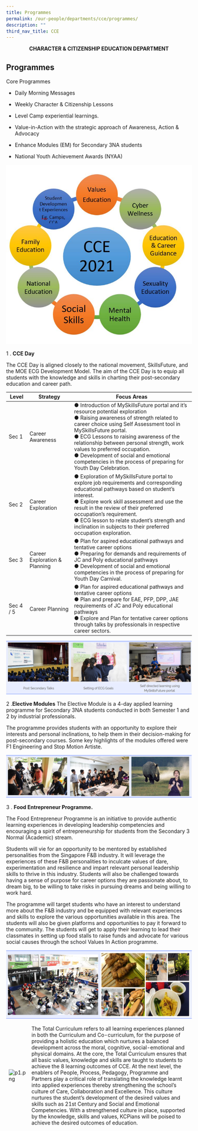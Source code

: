 ```yaml
---
title: Programmes
permalink: /our-people/departments/cce/programmes/
description: ""
third_nav_title: CCE
---
```

**<center>CHARACTER &amp; CITIZENSHIP EDUCATION DEPARTMENT</center>**


## Programmes

Core Programmes  
*   Daily Morning Messages  
    
*   Weekly Character & Citizenship Lessons
*   Level Camp experiential learnings.
*   Value-in-Action with the strategic approach of Awareness, Action & Advocacy
*   Enhance Modules (EM) for Secondary 3NA students
*   National Youth Achievement Awards (NYAA)


![](/images/Our%20People/Departments/CCE/CCE%20Prog%201.jpg)

1 .  **CCE Day**  
    

The CCE Day is aligned closely to the national movement, SkillsFuture, and the MOE ECG Development Model. The aim of the CCE Day is to equip all students with the knowledge and skills in charting their post-secondary education and career path.

<table>
<thead>
  <tr>
    <th>Level</th>
    <th>Strategy</th>
    <th>Focus Areas</th>
  </tr>
</thead>
<tbody>
  <tr>
    <td>Sec 1</td>
    <td>Career Awareness</td>
    <td>●      Introduction of MySkillsFuture portal and it’s resource potential exploration<br>●      Raising awareness of strength related to career choice using Self Assessment tool in MySkillsFuture portal.<br>●      ECG Lessons to raising awareness of the relationship between personal strength, work values to preferred occupation.<br>●      Development of social and emotional competencies in the process of preparing for Youth Day Celebration.</td>
  </tr>
  <tr>
    <td>Sec 2</td>
    <td>Career Exploration</td>
    <td>●      Exploration of MySkillsFuture portal to explore job requirements and corresponding educational pathways based on student’s interest.<br>●      Explore work skill assessment and use the result in the review of their preferred occupation’s requirement.<br>●      ECG lesson to relate student’s strength and inclination in subjects to their preferred occupation exploration.</td>
  </tr>
  <tr>
    <td>Sec 3</td>
    <td>Career Exploration &amp; Planning</td>
    <td>●      Plan for aspired educational pathways and tentative career options<br>●      Preparing for demands and requirements of JC and Poly educational pathways<br>●      Development of social and emotional competencies in the process of preparing for Youth Day Carnival.</td>
  </tr>
  <tr>
    <td>Sec 4 / 5</td>
    <td>Career Planning</td>
    <td>●      Plan for aspired educational pathways and tentative career options<br>●      Plan and prepare for EAE, PFP, DPP, JAE requirements of JC and Poly educational pathways<br>●      Explore and Plan for tentative career options through talks by professionals in respective career sectors.</td>
  </tr>
</tbody>
</table>

![](/images/Our%20People/Departments/CCE/CCE%20Prog%202.png)



2 .**Elective Modules**
The Elective Module is a 4-day applied learning programme for Secondary 3NA students conducted in both Semester 1 and 2 by industrial professionals.

The programme provides students with an opportunity to explore their interests and personal inclinations, to help them in their decision-making for post-secondary courses. Some key highlights of the modules offered were F1 Engineering and Stop Motion Artiste.

![](/images/Our%20People/Departments/CCE/CCE%20Prog%203.png)

3 . **Food Entrepreneur Programme.**  

The Food Entrepreneur Programme is an initiative to provide authentic learning experiences in developing leadership competencies and encouraging a spirit of entrepreneurship for students from the Secondary 3 Normal (Academic) stream. 

  

Students will vie for an opportunity to be mentored by established personalities from the Singapore F&B industry. It will leverage the experiences of these F&B personalities to inculcate values of dare, experimentation and resilience and impart relevant personal leadership skills to thrive in this industry. Students will also be challenged towards having a sense of purpose for career options they are passionate about, to dream big, to be willing to take risks in pursuing dreams and being willing to work hard. 

  

The programme will target students who have an interest to understand more about the F&B industry and be equipped with relevant experiences and skills to explore the various opportunities available in this area. The students will also be given platforms and opportunities to pay it forward to the community. The students will get to apply their learning to lead their classmates in setting up food stalls to raise funds and advocate for various social causes through the school Values In Action programme.

![](/images/Our%20People/Departments/CCE/CCE%20Prog%204.png)


<table>
<thead>
  <tr>
    <td><img src="https://kuochuanpresbyteriansec.moe.edu.sg/qql/slot/u177/Departments/Character%20and%20Citizenship%20Education/CCE/p1.png" alt="p1.png" width="1000" height="800"></td>
    <td>The Total Curriculum refers to all learning experiences planned in both the Curriculum and Co-curriculum, for the purpose of providing a holistic education which nurtures a balanced development across the moral, cognitive, social-emotional and physical domains. At the core, the Total Curriculum ensures that all basic values, knowledge and skills are taught to students to achieve the 8 learning outcomes of CCE. At the next level, the enablers of People, Process, Pedagogy, Programme and Partners play a critical role of translating the knowledge learnt into applied experiences thereby strengthening the school’s culture of Care, Collaboration and Excellence. This culture nurtures the student’s development of the desired values and skills such as 21st Century and Social and Emotional Competencies. With a strengthened culture in place, supported by the knowledge, skills and values, KCPians will be poised to achieve the desired outcomes of education.</td>
  </tr>
</thead>
</table>